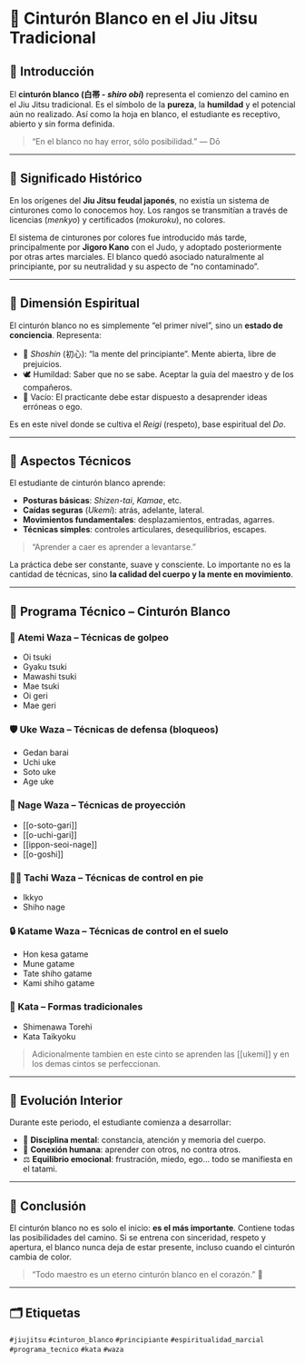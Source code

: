 
# 🥋 Cinturón Blanco en el Jiu Jitsu Tradicional

## 🎌 Introducción

El **cinturón blanco (白帯 - *shiro obi*)** representa el comienzo del camino en el Jiu Jitsu tradicional. Es el símbolo de la **pureza**, la **humildad** y el potencial aún no realizado. Así como la hoja en blanco, el estudiante es receptivo, abierto y sin forma definida.

> “En el blanco no hay error, sólo posibilidad.” — Dō

---

## 📜 Significado Histórico

En los orígenes del **Jiu Jitsu feudal japonés**, no existía un sistema de cinturones como lo conocemos hoy. Los rangos se transmitían a través de licencias (*menkyo*) y certificados (*mokuroku*), no colores.

El sistema de cinturones por colores fue introducido más tarde, principalmente por **Jigoro Kano** con el Judo, y adoptado posteriormente por otras artes marciales. El blanco quedó asociado naturalmente al principiante, por su neutralidad y su aspecto de “no contaminado”.

---

## 🧘 Dimensión Espiritual

El cinturón blanco no es simplemente “el primer nivel”, sino un **estado de conciencia**. Representa:

- 🌿 *Shoshin* (初心): “la mente del principiante”. Mente abierta, libre de prejuicios.
- 🕊️ Humildad: Saber que no se sabe. Aceptar la guía del maestro y de los compañeros.
- 🔁 Vacío: El practicante debe estar dispuesto a desaprender ideas erróneas o ego.

Es en este nivel donde se cultiva el *Reigi* (respeto), base espiritual del *Do*.

---

## 🥋 Aspectos Técnicos

El estudiante de cinturón blanco aprende:

- **Posturas básicas**: *Shizen-tai*, *Kamae*, etc.
- **Caídas seguras** (*Ukemi*): atrás, adelante, lateral.
- **Movimientos fundamentales**: desplazamientos, entradas, agarres.
- **Técnicas simples**: controles articulares, desequilibrios, escapes.

> “Aprender a caer es aprender a levantarse.”

La práctica debe ser constante, suave y consciente. Lo importante no es la cantidad de técnicas, sino **la calidad del cuerpo y la mente en movimiento**.

---

## 🧾 Programa Técnico – Cinturón Blanco

### 🥊 Atemi Waza – Técnicas de golpeo

- Oi tsuki
- Gyaku tsuki
- Mawashi tsuki
- Mae tsuki
- Oi geri
- Mae geri

### 🛡️ Uke Waza – Técnicas de defensa (bloqueos)

- Gedan barai
- Uchi uke
- Soto uke
- Age uke

### 🔄 Nage Waza – Técnicas de proyección

- [[o-soto-gari]]
- [[o-uchi-gari]]
- [[ippon-seoi-nage]]
- [[o-goshi]]
### 🤼‍♂️ Tachi Waza – Técnicas de control en pie

- Ikkyo
- Shiho nage

### 🔒 Katame Waza – Técnicas de control en el suelo

- Hon kesa gatame
- Mune gatame
- Tate shiho gatame
- Kami shiho gatame

### 📜 Kata – Formas tradicionales

- Shimenawa Torehi
- Kata Taikyoku


> Adicionalmente tambien en este cinto se aprenden las [[ukemi]] y en los demas cintos se perfeccionan.

---

## 🌱 Evolución Interior

Durante este periodo, el estudiante comienza a desarrollar:

- 🧠 **Disciplina mental**: constancia, atención y memoria del cuerpo.
- 🤝 **Conexión humana**: aprender con otros, no contra otros.
- ⚖️ **Equilibrio emocional**: frustración, miedo, ego... todo se manifiesta en el tatami.

---

## 🏁 Conclusión

El cinturón blanco no es solo el inicio: **es el más importante**. Contiene todas las posibilidades del camino. Si se entrena con sinceridad, respeto y apertura, el blanco nunca deja de estar presente, incluso cuando el cinturón cambia de color.

> “Todo maestro es un eterno cinturón blanco en el corazón.” 🥋

---

## 🗂️ Etiquetas

`#jiujitsu` `#cinturon_blanco` `#principiante` `#espiritualidad_marcial` `#programa_tecnico` `#kata` `#waza`
